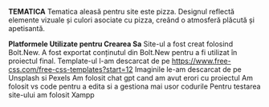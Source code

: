 **TEMATICA**
Tematica aleasă pentru site este pizza.
Designul reflectă elemente vizuale și culori asociate cu pizza, creând o atmosferă plăcută și apetisantă.

**Platformele Utilizate pentru Crearea Sa**
Site-ul a fost creat folosind Bolt.New.
A fost exportat conținutul din Bolt.New pentru a fi utilizat în proiectul final.
Template-ul l-am descarcat de pe https://www.free-css.com/free-css-templates?start=12
Imaginile le-am descarcat de pe Unsplash si Pexels
Am folosit chat gpt cand am avut erori cu proiectul
Am folosit vs code pentru a edita si a gestiona mai usor codurile 
Pentru testarea site-ului am folosit Xampp

